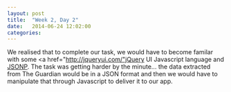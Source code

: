 ```yaml
---
layout: post
title:  "Week 2, Day 2"
date:   2014-06-24 12:02:00
categories:
---
```


We realised that to complete our task, we would have to become familar with some <a href="http://jqueryui.com/"jQuery UI</a> Javascript language and <a href="http://json-p.org/">JSONP</a>. The task was getting harder by the minute... the data extracted  from The Guardian would be in a JSON format and then we would have to manipulate that through Javascript to deliver it to our app.